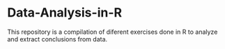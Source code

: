 # Data-Analysis-in-R
This repository is a compilation of diferent exercises done in R to analyze and extract conclusions from data. 
